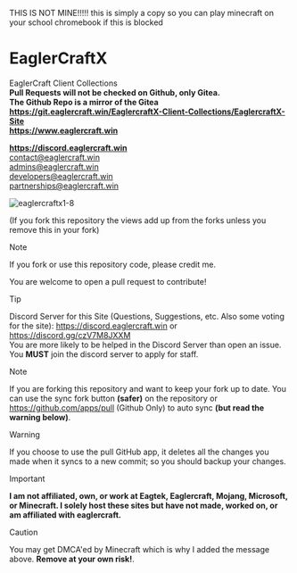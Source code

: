 THIS IS NOT MINE!!!!!
this is simply a copy so you can play minecraft on your school chromebook if this is blocked






# EaglerCraftX
EaglerCraft Client Collections  
**Pull Requests will not be checked on Github, only Gitea.**  
**The Github Repo is a mirror of the Gitea**  
**https://git.eaglercraft.win/EaglercraftX-Client-Collections/EaglercraftX-Site**  
**https://www.eaglercraft.win**  

**https://discord.eaglercraft.win**  
contact@eaglercraft.win  
admins@eaglercraft.win  
developers@eaglercraft.win  
partnerships@eaglercraft.win

<p align="left"> <img src="https://komarev.com/ghpvc/?username=eaglercraftx1-8&label=Repository%20views&color=0e75b6&style=flat" alt="eaglercraftx1-8" />
 
(If you fork this repository the views add up from the forks unless you remove this in your fork)</p>

> [!NOTE]
> If you fork or use this repository code, please credit me.

You are welcome to open a pull request to contribute!

> [!TIP]
> Discord Server for this Site (Questions, Suggestions, etc. Also some voting for the site): https://discord.eaglercraft.win or https://discord.gg/czV7M8JXXM  
> You are more likely to be helped in the Discord Server than open an issue. You **MUST** join the discord server to apply for staff.

> [!NOTE]
> If you are forking this repository and want to keep your fork up to date. You can use the sync fork button **(safer)** on the repository or https://github.com/apps/pull (Github Only) to auto sync **(but read the warning below)**.

> [!WARNING]
> If you choose to use the pull GitHub app, it deletes all the changes you made when it syncs to a new commit; so you should backup your changes.

> [!IMPORTANT]
> **I am not affiliated, own, or work at Eagtek, Eaglercraft, Mojang, Microsoft, or Minecraft. I solely host these sites but have not made, worked on, or am affiliated with eaglercraft.**

> [!CAUTION]
> You may get DMCA'ed by Minecraft which is why I added the message above. **Remove at your own risk!**.
  

